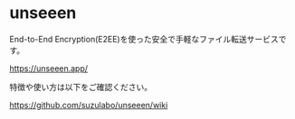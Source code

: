 # unseeen

End-to-End Encryption(E2EE)を使った安全で手軽なファイル転送サービスです。

https://unseeen.app/

特徴や使い方は以下をご確認ください。

https://github.com/suzulabo/unseeen/wiki

